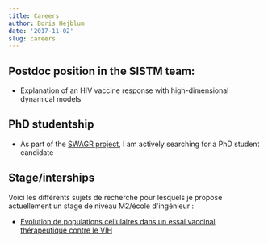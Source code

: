 ```yaml
---
title: Careers
author: Boris Hejblum
date: '2017-11-02'
slug: careers
---
```


## Postdoc position in the SISTM team:

  * Explanation of an HIV vaccine response with high-dimensional dynamical models

## PhD studentship

  * As part of the [SWAGR project](https://team.inria.fr/swagr/), I am actively searching for a PhD student candidate

## Stage/interships

Voici les différents sujets de recherche pour lesquels je propose actuellement un stage de niveau M2/école d'ingénieur :

  * [Evolution de populations céllulaires dans un essai vaccinal thérapeutique contre le VIH](/files/stagem2findetude_2018_gatingdalia.pdf)
